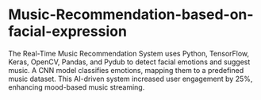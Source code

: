 # Music-Recommendation-based-on-facial-expression
The Real-Time Music Recommendation System uses Python, TensorFlow, Keras, OpenCV, Pandas, and Pydub to detect facial emotions and suggest music. A CNN model classifies emotions, mapping them to a predefined music dataset. This AI-driven system increased user engagement by 25%, enhancing mood-based music streaming.
